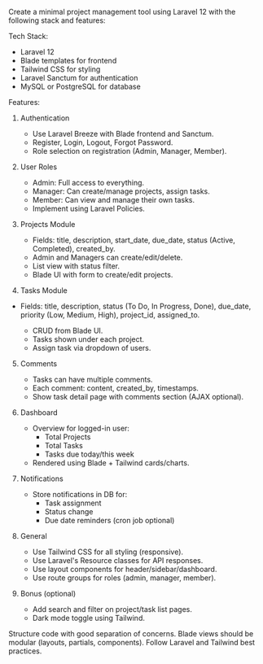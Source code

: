 Create a minimal project management tool using Laravel 12 with the following stack and features:


Tech Stack:
- Laravel 12
- Blade templates for frontend
- Tailwind CSS for styling
- Laravel Sanctum for authentication
- MySQL or PostgreSQL for database

Features:
1. Authentication 
   - Use Laravel Breeze with Blade frontend and Sanctum.
   - Register, Login, Logout, Forgot Password. 
   - Role selection on registration (Admin, Manager, Member).

2. User Roles
   - Admin: Full access to everything.
   - Manager: Can create/manage projects, assign tasks.
   - Member: Can view and manage their own tasks.
   - Implement using Laravel Policies.

3. Projects Module
   - Fields: title, description, start_date, due_date, status (Active, Completed), created_by.
   - Admin and Managers can create/edit/delete.
   - List view with status filter.
   - Blade UI with form to create/edit projects.

4. Tasks Module
- Fields: title, description, status (To Do, In Progress, Done), due_date, priority (Low, Medium, 
High), project_id, assigned_to.

   - CRUD from Blade UI.
   - Tasks shown under each project.
   - Assign task via dropdown of users.

5. Comments
   - Tasks can have multiple comments.
   - Each comment: content, created_by, timestamps.
   - Show task detail page with comments section (AJAX optional).

6. Dashboard
   - Overview for logged-in user:
     - Total Projects
     - Total Tasks
     - Tasks due today/this week
   - Rendered using Blade + Tailwind cards/charts.

7. Notifications
   - Store notifications in DB for:
     - Task assignment
     - Status change
     - Due date reminders (cron job optional)

8. General
   - Use Tailwind CSS for all styling (responsive).
   - Use Laravel's Resource classes for API responses.
   - Use layout components for header/sidebar/dashboard.
   - Use route groups for roles (admin, manager, member).

9. Bonus (optional)
   - Add search and filter on project/task list pages.
   - Dark mode toggle using Tailwind.

Structure code with good separation of concerns. Blade views should be modular 
(layouts, partials, components). Follow Laravel and Tailwind best practices.
